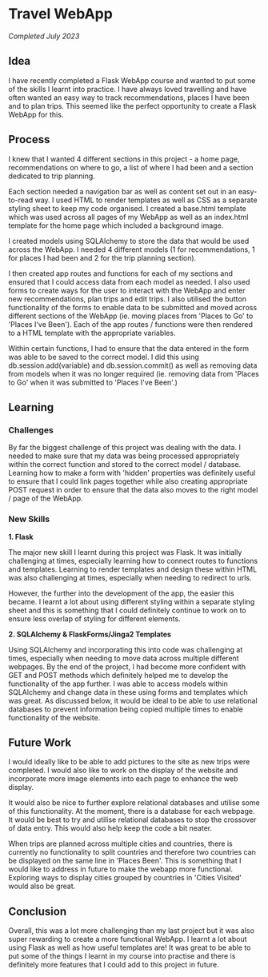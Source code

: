 # Travel WebApp

*Completed July 2023*

## Idea
I have recently completed a Flask WebApp course and wanted to
put some of the skills I learnt into practice. I have always 
loved travelling and have often wanted an easy way to track 
recommendations, places I have been and to plan trips. This 
seemed like the perfect opportunity to create a Flask WebApp for
this.

## Process
I knew that I wanted 4 different sections in this project - 
a home page, recommendations on where to go, a list 
of where I had been and a section dedicated to trip planning.

Each section needed a navigation bar as well as content 
set out in an easy-to-read way. I used HTML to render templates 
as well as CSS as a separate styling sheet to keep my code 
organised. I created a base.html template which was used 
across all pages of my WebApp as well as an index.html template 
for the home page which included a background image.

I created models using SQLAlchemy to store the data that would 
be used across the WebApp. I needed 4 different models (1 for 
recommendations, 1 for places I had been and 2 for the trip 
planning section).

I then created app routes and functions for each of my sections 
and ensured that I could access data from each model as needed. 
I also used forms to create ways for the user to interact with 
the WebApp and enter new recommendations, plan trips and edit 
trips. I also utilised the button functionality of the forms to 
enable data to be submitted and moved across different sections 
of the WebApp (ie. moving places from 'Places to Go' to 'Places 
I've Been'). Each of the app routes / functions were then 
rendered to a HTML template with the appropriate variables.

Within certain functions, I had to ensure that the data entered 
in the form was able to be saved to the correct model. I did this 
using db.session.add(variable) and db.session.commit() as well 
as removing data from models when it was no longer required (ie. 
removing data from 'Places to Go' when it was submitted to 
'Places I've Been'.)

## Learning
### Challenges
By far the biggest challenge of this project was dealing with 
the data. I needed to make sure that my data was being 
processed appropriately within the correct function and stored 
to the correct model / database. Learning how to make a form 
with 'hidden' properties was definitely useful to ensure that 
I could link pages together while also creating appropriate 
POST request in order to ensure that the data also moves to 
the right model / page of the WebApp.

### New Skills

**1. Flask**

The major new skill I learnt during this project was Flask. It 
was initially challenging at times, especially learning how to 
connect routes to functions and templates. Learning to render 
templates and design these within HTML was also challenging at 
times, especially when needing to redirect to urls.

However, the further into the development of the app, the easier 
this became. I learnt a lot about using different styling within 
a separate styling sheet and this is something that I could 
definitely continue to work on to ensure less overlap of 
styling for different elements.

**2. SQLAlchemy & FlaskForms/Jinga2 Templates**

Using SQLAlchemy and incorporating this into code was challenging 
at times, especially when needing to move data across multiple 
different webpages. By the end of the project, I had become 
more confident with GET and POST methods which definitely helped 
me to develop the functionality of the app further. I was able 
to access models within SQLAlchemy and change data in these using 
forms and templates which was great. As discussed below, it would 
be ideal to be able to use relational databases to prevent 
information being copied multiple times to enable functionality 
of the website.


## Future Work
I would ideally like to be able to add pictures to the site 
as new trips were completed. I would also like to work on the 
display of the website and incorporate more image elements into 
each page to enhance the web display.

It would also be nice to further explore relational 
databases and utilise some of this functionality. At the moment, 
there is a database for each webpage. It would be best to try 
and utilise relational databases to stop the crossover of data 
entry. This would also help keep the code a bit neater.

When trips are planned across multiple cities and countries, 
there is currently no functionality to split countries and 
therefore two countries can be displayed on the same line in 
'Places Been'. This is something that I would like to address 
in future to make the webapp more functional. Exploring ways to 
display cities grouped by countries in 'Cities Visited' would 
also be great.

## Conclusion
Overall, this was a lot more challenging than my last project 
but it was also super rewarding to create a more functional 
WebApp. I learnt a lot about using Flask as well as how useful 
templates are! It was great to be able to put some of the 
things I learnt in my course into practise and there is 
definitely more features that I could add to this project 
in future.